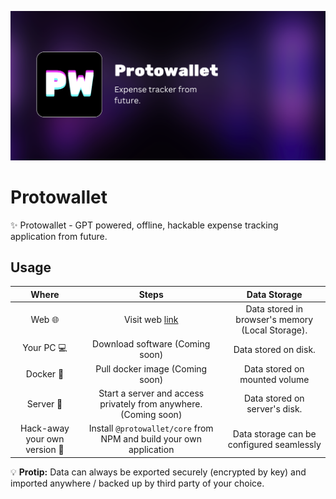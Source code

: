 ![Cover](./images/protowallet-cover.png)

# Protowallet
✨ Protowallet - GPT powered, offline, hackable expense tracking application from future.

## Usage
|Where   	|Steps	|Data Storage   	|
|:----------:|:-------------:|:------:|
|Web 🌐 	|Visit web [link](https://app.protowallet.xyz) |Data stored in browser's memory (Local Storage). 	|
|Your PC 💻   	|Download software (Coming soon)   	|Data stored on disk.   	|
|Docker 🐳  	|Pull docker image (Coming soon)   	|Data stored on mounted volume   	|
|Server 🫣|Start a server and access privately from anywhere.(Coming soon)|Data stored on server's disk.|
|Hack-away your own version 🫡|Install `@protowallet/core` from NPM and build your own application|Data storage can be configured seamlessly|

💡 **Protip:** Data can always be exported securely (encrypted by key) and imported anywhere / backed up by third party of your choice.
